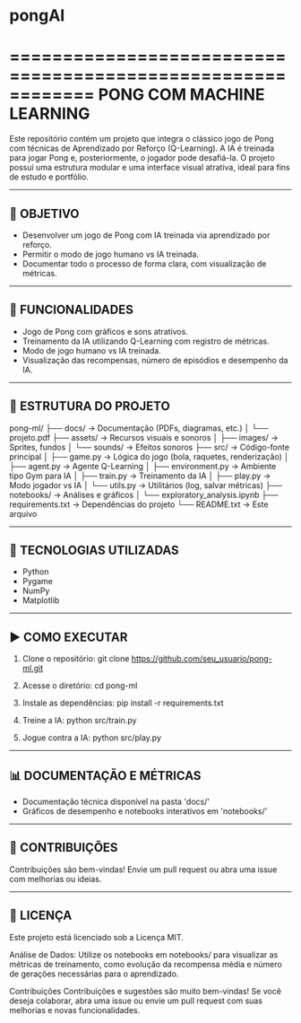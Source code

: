 # pongAI


============================================================
                    PONG COM MACHINE LEARNING
============================================================

Este repositório contém um projeto que integra o clássico jogo de Pong com técnicas de Aprendizado por Reforço (Q-Learning).
A IA é treinada para jogar Pong e, posteriormente, o jogador pode desafiá-la. O projeto possui uma estrutura modular e uma 
interface visual atrativa, ideal para fins de estudo e portfólio.

----------------------------
🎯 OBJETIVO
----------------------------
- Desenvolver um jogo de Pong com IA treinada via aprendizado por reforço.
- Permitir o modo de jogo humano vs IA treinada.
- Documentar todo o processo de forma clara, com visualização de métricas.

----------------------------
🚀 FUNCIONALIDADES
----------------------------
- Jogo de Pong com gráficos e sons atrativos.
- Treinamento da IA utilizando Q-Learning com registro de métricas.
- Modo de jogo humano vs IA treinada.
- Visualização das recompensas, número de episódios e desempenho da IA.

----------------------------
📁 ESTRUTURA DO PROJETO
----------------------------

pong-ml/
├── docs/                          → Documentação (PDFs, diagramas, etc.)
│   └── projeto.pdf
├── assets/                        → Recursos visuais e sonoros
│   ├── images/                    → Sprites, fundos
│   └── sounds/                    → Efeitos sonoros
├── src/                           → Código-fonte principal
│   ├── game.py                    → Lógica do jogo (bola, raquetes, renderização)
│   ├── agent.py                   → Agente Q-Learning
│   ├── environment.py             → Ambiente tipo Gym para IA
│   ├── train.py                   → Treinamento da IA
│   ├── play.py                    → Modo jogador vs IA
│   └── utils.py                   → Utilitários (log, salvar métricas)
├── notebooks/                     → Análises e gráficos
│   └── exploratory_analysis.ipynb
├── requirements.txt               → Dependências do projeto
└── README.txt                     → Este arquivo

----------------------------
🧰 TECNOLOGIAS UTILIZADAS
----------------------------
- Python
- Pygame
- NumPy
- Matplotlib

----------------------------
▶️ COMO EXECUTAR
----------------------------

1. Clone o repositório:
   git clone https://github.com/seu_usuario/pong-ml.git

2. Acesse o diretório:
   cd pong-ml

3. Instale as dependências:
   pip install -r requirements.txt

4. Treine a IA:
   python src/train.py

5. Jogue contra a IA:
   python src/play.py

----------------------------
📊 DOCUMENTAÇÃO E MÉTRICAS
----------------------------
- Documentação técnica disponível na pasta 'docs/'
- Gráficos de desempenho e notebooks interativos em 'notebooks/'

----------------------------
🤝 CONTRIBUIÇÕES
----------------------------
Contribuições são bem-vindas! Envie um pull request ou abra uma issue com melhorias ou ideias.

----------------------------
📄 LICENÇA
----------------------------
Este projeto está licenciado sob a Licença MIT.


Análise de Dados:
Utilize os notebooks em notebooks/ para visualizar as métricas de treinamento, como evolução da recompensa média e número de gerações necessárias para o aprendizado.

Contribuições
Contribuições e sugestões são muito bem-vindas! Se você deseja colaborar, abra uma issue ou envie um pull request com suas melhorias e novas funcionalidades.
